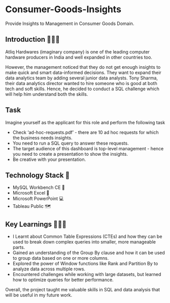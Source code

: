 # Consumer-Goods-Insights
Provide Insights to Management in Consumer Goods Domain.

## Introduction 🙋🏻‍♂️

Atliq Hardwares (imaginary company) is one of the leading computer hardware producers in India and well expanded in other countries too.

However, the management noticed that they do not get enough insights to make quick and smart data-informed decisions. They want to expand their data analytics team by adding several junior data analysts. Tony Sharma, their data analytics director wanted to hire someone who is good at both tech and soft skills. Hence, he decided to conduct a SQL challenge which will help him understand both the skills.

## Task  

Imagine yourself as the applicant for this role and perform the following task

* Check ‘ad-hoc-requests.pdf’ - there are 10 ad hoc requests for which the business needs insights.
* You need to run a SQL query to answer these requests. 
* The target audience of this dashboard is top-level management - hence you need to create a presentation to show the insights.
* Be creative with your presentation.

## Technology Stack 🔧
* MySQL Workbench CE 🐬
* Microsoft Excel 📝
* Microsoft PowerPoint 💻
* Tableau Public 🗺

## Key Learnings 👨🏻‍🎓

- I Learnt about Common Table Expressions (CTEs) and how they can be used to break down complex queries into smaller, more manageable parts.
- Gained an understanding of the Group By clause and how it can be used to group data based on one or more columns.
- Explored the power of Window functions like Rank and Partition By to analyze data across multiple rows.
- Encountered challenges while working with large datasets, but learned how to optimize queries for better performance.

Overall, the project taught me valuable skills in SQL and data analysis that will be useful in my future work.
